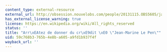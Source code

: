```yaml
---
content_type: external-resource
external_url: http://obsession.nouvelobs.com/people/20131115.OBS5605/jamel-debbouze-arretez-de-donner-du-credit-a-jean-marine-le-pen.html
has_external_license_warning: true
license: https://en.wikipedia.org/wiki/All_rights_reserved
status: ''
title: "Arr\xEAtez de donner du cr\xE9dit \xE0 \"Jean-Marine Le Pen\""
uid: 59c768b3-765b-4e8b-a605-a9fd1b937f4f
wayback_url: ''
---
```


